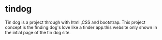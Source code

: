 # tindog
Tin dog is a project through with html ,CSS and bootstrap. This project concept is the finding dog's love like a tinder app.this website only shown in the intial page of the tin dog site.
